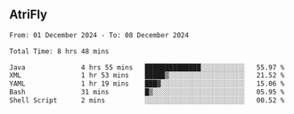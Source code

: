 ## AtriFly

<!--START_SECTION:waka-->

```txt
From: 01 December 2024 - To: 08 December 2024

Total Time: 8 hrs 48 mins

Java              4 hrs 55 mins   ██████████████░░░░░░░░░░░   55.97 %
XML               1 hr 53 mins    █████▒░░░░░░░░░░░░░░░░░░░   21.52 %
YAML              1 hr 19 mins    ███▓░░░░░░░░░░░░░░░░░░░░░   15.06 %
Bash              31 mins         █▒░░░░░░░░░░░░░░░░░░░░░░░   05.95 %
Shell Script      2 mins          ░░░░░░░░░░░░░░░░░░░░░░░░░   00.52 %
```

<!--END_SECTION:waka-->

